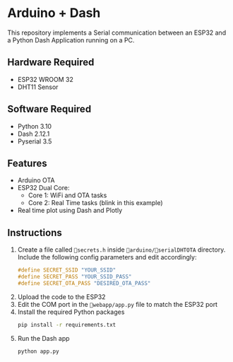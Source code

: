 # Arduino + Dash

This repository implements a Serial communication between an ESP32 and a Python Dash Application running on a PC.

## Hardware Required
- ESP32 WROOM 32
- DHT11 Sensor

## Software Required
- Python 3.10
- Dash 2.12.1
- Pyserial 3.5

## Features
- Arduino OTA
- ESP32 Dual Core:
    - Core 1: WiFi and OTA tasks
    - Core 2: Real Time tasks (blink in this example)
- Real time plot using Dash and Plotly

## Instructions
1. Create a file called `📒secrets.h` inside  `📂arduino/📂serialDHTOTA` directory. Include the following config parameters and edit accordingly:
    ```c
    #define SECRET_SSID "YOUR_SSID"
    #define SECRET_PASS "YOUR_SSID_PASS"
    #define SECRET_OTA_PASS "DESIRED_OTA_PASS"
    ```
2. Upload the code to the ESP32
3. Edit the COM port in the `📂webapp/app.py` file to match the ESP32 port
4. Install the required Python packages
    ```bash
    pip install -r requirements.txt
    ```
5. Run the Dash app
    ```bash
    python app.py
    ```
